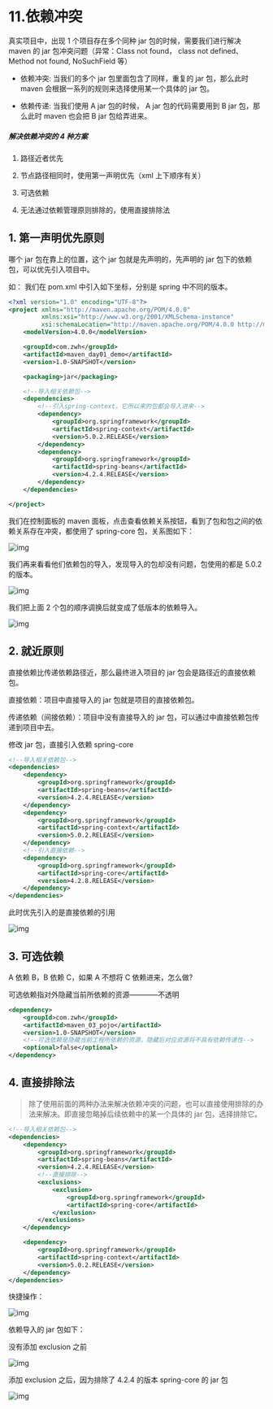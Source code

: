 # 11.依赖冲突

真实项目中，出现 1 个项目存在多个同种 jar 包的时候，需要我们进行解决 maven 的 jar 包冲突问题（异常：Class not found， class not defined、Method not found, NoSuchField 等）

- 依赖冲突: 当我们的多个 jar 包里面包含了同样，重复的 jar 包，那么此时 maven 会根据一系列的规则来选择使用某一个具体的 jar 包。

- 依赖传递: 当我们使用 A jar 包的时候， A jar 包的代码需要用到 B jar 包，那么此时 maven 也会把 B jar 包给弄进来。

##### 解决依赖冲突的 4 种方案

1. 路径近者优先

2. 节点路径相同时，使用第一声明优先（xml 上下顺序有关）

3. 可选依赖

4. 无法通过依赖管理原则排除的，使用直接排除法

## 1. 第一声明优先原则

哪个 jar 包在靠上的位置，这个 jar 包就是先声明的，先声明的 jar 包下的依赖包，可以优先引入项目中。

如： 我们在 pom.xml 中引入如下坐标，分别是 spring 中不同的版本。

```xml
<?xml version="1.0" encoding="UTF-8"?>
<project xmlns="http://maven.apache.org/POM/4.0.0"
         xmlns:xsi="http://www.w3.org/2001/XMLSchema-instance"
         xsi:schemaLocation="http://maven.apache.org/POM/4.0.0 http://maven.apache.org/xsd/maven-4.0.0.xsd">
    <modelVersion>4.0.0</modelVersion>

    <groupId>com.zwh</groupId>
    <artifactId>maven_day01_demo</artifactId>
    <version>1.0-SNAPSHOT</version>

    <packaging>jar</packaging>

    <!--导入相关依赖包-->
    <dependencies>
        <!--引入spring-context，它所以来的包都会导入进来-->
        <dependency>
            <groupId>org.springframework</groupId>
            <artifactId>spring-context</artifactId>
            <version>5.0.2.RELEASE</version>
        </dependency>
        <dependency>
            <groupId>org.springframework</groupId>
            <artifactId>spring-beans</artifactId>
            <version>4.2.4.RELEASE</version>
        </dependency>
    </dependencies>

</project>
```

我们在控制面板的 maven 面板，点击查看依赖关系按钮，看到了包和包之间的依赖关系存在冲突，都使用了 spring-core 包，关系图如下：

![img](https://zwhid.oss-cn-shenzhen.aliyuncs.com/blog/04-23-MgEt8W.png)

我们再来看看他们依赖包的导入，发现导入的包却没有问题，包使用的都是 5.0.2 的版本。

![img](https://zwhid.oss-cn-shenzhen.aliyuncs.com/blog/04-23-WzeC4r.png)

我们把上面 2 个包的顺序调换后就变成了低版本的依赖导入。

![img](https://zwhid.oss-cn-shenzhen.aliyuncs.com/blog/04-23-abOYhC.png)

## 2. 就近原则

直接依赖比传递依赖路径近，那么最终进入项目的 jar 包会是路径近的直接依赖包。

直接依赖：项目中直接导入的 jar 包就是项目的直接依赖包。

传递依赖（间接依赖）：项目中没有直接导入的 jar 包，可以通过中直接依赖包传递到项目中去。

修改 jar 包，直接引入依赖 spring-core

```xml
<!--导入相关依赖包-->
<dependencies>
    <dependency>
        <groupId>org.springframework</groupId>
        <artifactId>spring-beans</artifactId>
        <version>4.2.4.RELEASE</version>
    </dependency>
    <dependency>
        <groupId>org.springframework</groupId>
        <artifactId>spring-context</artifactId>
        <version>5.0.2.RELEASE</version>
    </dependency>
    <!--引入直接依赖-->
    <dependency>
        <groupId>org.springframework</groupId>
        <artifactId>spring-core</artifactId>
        <version>4.2.8.RELEASE</version>
    </dependency>
</dependencies>
```

此时优先引入的是直接依赖的引用

![img](https://zwhid.oss-cn-shenzhen.aliyuncs.com/blog/04-23-BZpAm2.png)

## 3. 可选依赖

A 依赖 B，B 依赖 C，如果 A 不想将 C 依赖进来，怎么做?

可选依赖指对外隐藏当前所依赖的资源————不透明

```xml
<dependency>
    <groupId>com.zwh</groupId>
    <artifactId>maven_03_pojo</artifactId>
    <version>1.0-SNAPSHOT</version>
    <!--可选依赖是隐藏当前工程所依赖的资源，隐藏后对应资源将不具有依赖传递性-->
    <optional>false</optional>
</dependency>
```

## 4. 直接排除法

> 除了使用前面的两种办法来解决依赖冲突的问题，也可以直接使用排除的办法来解决。即直接忽略掉后续依赖中的某一个具体的 jar 包，选择排除它。

```xml
<!--导入相关依赖包-->
<dependencies>
    <dependency>
        <groupId>org.springframework</groupId>
        <artifactId>spring-beans</artifactId>
        <version>4.2.4.RELEASE</version>
        <!--直接排除-->
        <exclusions>
            <exclusion>
                <groupId>org.springframework</groupId>
                <artifactId>spring-core</artifactId>
            </exclusion>
        </exclusions>
    </dependency>

    <dependency>
        <groupId>org.springframework</groupId>
        <artifactId>spring-context</artifactId>
        <version>5.0.2.RELEASE</version>
    </dependency>
</dependencies>
```

快捷操作：

![img](https://zwhid.oss-cn-shenzhen.aliyuncs.com/blog/04-23-wiWzGx.png)

依赖导入的 jar 包如下：

没有添加 exclusion 之前

![img](https://zwhid.oss-cn-shenzhen.aliyuncs.com/blog/04-23-7LB3g0.png)

添加 exclusion 之后，因为排除了 4.2.4 的版本 spring-core 的 jar 包

![img](https://zwhid.oss-cn-shenzhen.aliyuncs.com/blog/04-23-Rnh73A.png)

###
